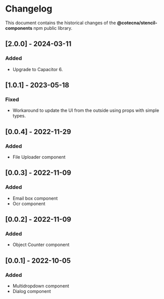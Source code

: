 # Changelog
This document contains the historical changes of the **@cotecna/stencil-components** npm public library.


## [2.0.0] - 2024-03-11
### Added
- Upgrade to Capacitor 6.

## [1.0.1] - 2023-05-18
### Fixed
- Workaround to update the UI from the outside using props with simple types.

## [0.0.4] - 2022-11-29
### Added
- File Uploader component

## [0.0.3] - 2022-11-09
### Added
- Email box component
- Ocr component

## [0.0.2] - 2022-11-09
### Added
- Object Counter component

## [0.0.1] - 2022-10-05
### Added
- Multidropdown component
- Dialog component